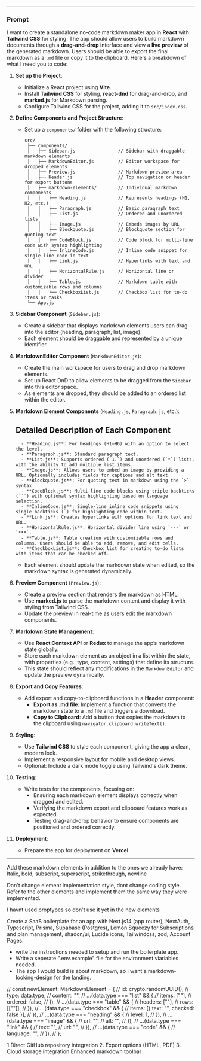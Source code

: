 
---

### Prompt

I want to create a standalone no-code markdown maker app in **React** with **Tailwind CSS** for styling. The app should allow users to build markdown documents through a **drag-and-drop** interface and view a **live preview** of the generated markdown. Users should be able to export the final markdown as a `.md` file or copy it to the clipboard. Here's a breakdown of what I need you to code:

1. **Set up the Project**:
   - Initialize a React project using **Vite**.
   - Install **Tailwind CSS** for styling, **react-dnd** for drag-and-drop, and **marked.js** for Markdown parsing.
   - Configure Tailwind CSS for the project, adding it to `src/index.css`.

2. **Define Components and Project Structure**:
   - Set up a `components/` folder with the following structure:
     ```
     src/
      ├── components/
      │   ├── Sidebar.js                // Sidebar with draggable markdown elements
      │   ├── MarkdownEditor.js         // Editor workspace for dropped elements
      │   ├── Preview.js                // Markdown preview area
      │   ├── Header.js                 // Top navigation or header for export buttons
      │   ├── markdown-elements/        // Individual markdown components
      │   │   ├── Heading.js            // Represents headings (H1, H2, etc.)
      │   │   ├── Paragraph.js          // Basic paragraph text
      │   │   ├── List.js               // Ordered and unordered lists
      │   │   ├── Image.js              // Embeds images by URL
      │   │   ├── Blockquote.js         // Blockquote section for quoting text
      │   │   ├── CodeBlock.js          // Code block for multi-line code with syntax highlighting
      │   │   ├── InlineCode.js         // Inline code snippet for single-line code in text
      │   │   ├── Link.js               // Hyperlinks with text and URL
      │   │   ├── HorizontalRule.js     // Horizontal line or divider
      │   │   ├── Table.js              // Markdown table with customizable rows and columns
      │   │   └── CheckboxList.js       // Checkbox list for to-do items or tasks
      └── App.js

     ```

3. **Sidebar Component** (`Sidebar.js`):
   - Create a sidebar that displays markdown elements users can drag into the editor (heading, paragraph, list, image).
   - Each element should be draggable and represented by a unique identifier.

4. **MarkdownEditor Component** (`MarkdownEditor.js`):
   - Create the main workspace for users to drag and drop markdown elements.
   - Set up React DnD to allow elements to be dragged from the `Sidebar` into this editor space.
   - As elements are dropped, they should be added to an ordered list within the editor.

5. **Markdown Element Components** (`Heading.js`, `Paragraph.js`, etc.):
   ## Detailed Description of Each Component
         - **Heading.js**: For headings (H1–H6) with an option to select the level.
         - **Paragraph.js**: Standard paragraph text.
         - **List.js**: Supports ordered (`1.`) and unordered (`*`) lists, with the ability to add multiple list items.
         - **Image.js**: Allows users to embed an image by providing a URL. Optionally includes fields for captions and alt text.
         - **Blockquote.js**: For quoting text in markdown using the `>` syntax.
         - **CodeBlock.js**: Multi-line code blocks using triple backticks (```) with optional syntax highlighting based on language selection.
         - **InlineCode.js**: Single-line inline code snippets using single backticks (`) for highlighting code within text.
         - **Link.js**: Creates hyperlinks with options for link text and URL.
         - **HorizontalRule.js**: Horizontal divider line using `---` or `***`.
         - **Table.js**: Table creation with customizable rows and columns. Users should be able to add, remove, and edit cells.
         - **CheckboxList.js**: Checkbox list for creating to-do lists with items that can be checked off.

   - Each element should update the markdown state when edited, so the markdown syntax is generated dynamically.

6. **Preview Component** (`Preview.js`):
   - Create a preview section that renders the markdown as HTML.
   - Use **marked.js** to parse the markdown content and display it with styling from Tailwind CSS.
   - Update the preview in real-time as users edit the markdown components.

7. **Markdown State Management**:
   - Use **React Context API** or **Redux** to manage the app’s markdown state globally.
   - Store each markdown element as an object in a list within the state, with properties (e.g., type, content, settings) that define its structure.
   - This state should reflect any modifications in the `MarkdownEditor` and update the preview dynamically.

8. **Export and Copy Features**:
   - Add export and copy-to-clipboard functions in a **Header** component:
     - **Export as .md file**: Implement a function that converts the markdown state to a `.md` file and triggers a download.
     - **Copy to Clipboard**: Add a button that copies the markdown to the clipboard using `navigator.clipboard.writeText()`.

9. **Styling**:
   - Use **Tailwind CSS** to style each component, giving the app a clean, modern look.
   - Implement a responsive layout for mobile and desktop views.
   - Optional: Include a dark mode toggle using Tailwind's dark theme.

10. **Testing**:
    - Write tests for the components, focusing on:
      - Ensuring each markdown element displays correctly when dragged and edited.
      - Verifying the markdown export and clipboard features work as expected.
      - Testing drag-and-drop behavior to ensure components are positioned and ordered correctly.

11. **Deployment**:
    - Prepare the app for deployment on **Vercel**.

---


Add these markdown elements in addition to the ones we already have:
Italic, bold, subscript, superscript, strikethrough, newline

Don't change element implementation style, dont change coding style. Refer to the other elements and implement them the same way they were implemented.

I havnt used proptypes so don't use it yet in the new elements




Create a SaaS boilerplate for an app with
Next.js14 (app router), NextAuth, Typescript, Prisma, Supabase (Postgres), Lemon Squeezy for Subscriptions and plan management, shadcn/ui, Lucide icons, Tailwindcss, zod, Account Pages.

- write the instructions needed to setup and run the boilerplate app.
- Write a seperate ".env.example" file for the environment viariables needed.
- The app I would build is about markdown, so i want a markdown-looking-design for the landing.

// const newElement: MarkdownElement = {
      //   id: crypto.randomUUID(),
      //   type: data.type,
      //   content: "",
      //   ...(data.type === "list" && {
      //     items: [""],
      //     ordered: false,
      //   }),
      //   ...(data.type === "table" && {
      //     headers: [""],
      //     rows: [[""]],
      //   }),
      //   ...(data.type === "checkbox" && {
      //     items: [{ text: "", checked: false }],
      //   }),
      //   ...(data.type === "heading" && {
      //     level: 1,
      //   }),
      //   ...(data.type === "image" && {
      //     url: "",
      //     alt: "",
      //   }),
      //   ...(data.type === "link" && {
      //     text: "",
      //     url: "",
      //   }),
      //   ...(data.type === "code" && {
      //     language: "",
      //   }),
      // };

1.Direct GitHub repository integration
2. Export options (HTML, PDF)
3. Cloud storage integration
Enhanced markdown toolbar




